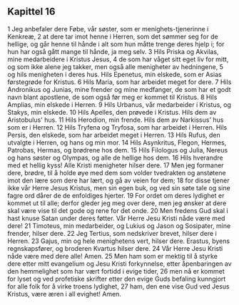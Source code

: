 ## Kapittel 16

1 Jeg anbefaler dere Føbe, vår søster, som er menighets-tjenerinne i Kenkreæ,
2 at dere tar imot henne i Herren, som det sømmer seg for de hellige, og går henne til hånde i alt som hun måtte trenge deres hjelp i; for hun har også gått mange til hånde, ja meg selv.
3 Hils Priska og Akvilas, mine medarbeidere i Kristus Jesus,
4 de som har våget sitt eget liv for mitt, og som ikke alene jeg takker, men også alle menigheter av hedningene,
5 og hils menigheten i deres hus. Hils Epenetus, min elskede, som er Asias førstegrøde for Kristus.
6 Hils Maria, som har arbeidet meget for dere.
7 Hils Andronikus og Junias, mine frender og mine medfanger, de som har et godt navn blant apostlene, de som også før meg er kommet til Kristus.
8 Hils Amplias, min elskede i Herren.
9 Hils Urbanus, vår medarbeider i Kristus, og Stakys, min elskede.
10 Hils Apelles, den prøvede i Kristus. Hils dem av Aristobulus' hus.
11 Hils Herodion, min frende. Hils dem av Narkissus' hus som er i Herren.
12 Hils Tryfena og Tryfosa, som har arbeidet i Herren. Hils Persis, den elskede, som har arbeidet meget i Herren.
13 Hils Rufus, den utvalgte i Herren, og hans og min mor.
14 Hils Asynkritus, Flegon, Hermes, Patrobas, Hermas, og brødrene hos dem.
15 Hils Filologus og Julia, Nereus og hans søster og Olympas, og alle de hellige hos dem.
16 Hils hverandre med et hellig kyss! Alle Kristi menigheter hilser dere.
17 Men jeg formaner dere, brødre, til å holde øye med dem som volder tvedrakten og anstøtene imot den lære som dere har lært, og gå av veien for dem;
18 for disse tjener ikke vår Herre Jesus Kristus, men sin egen buk, og ved sin søte tale og sine fagre ord dårer de de enfoldiges hjerter.
19 For ordet om deres lydighet er kommet ut til alle; derfor gleder jeg meg over dere, men jeg ønsker at dere skal være vise til det gode og rene for det onde.
20 Men fredens Gud skal i hast knuse Satan under deres føtter. Vår Herre Jesu Kristi nåde være med dere!
21 Timoteus, min medarbeider, og Lukius og Jason og Sosipater, mine frender, hilser dere.
22 Jeg Tertius, som nedskriver brevet, hilser dere i Herren.
23 Gajus, min og hele menighetens vert, hilser dere. Erastus, byens regnskapsfører, og broderen Kvartus hilser dere.
24 Vår Herre Jesu Kristi nåde være med dere alle! Amen.
25 Men ham som er mektig til å styrke dere etter mitt evangelium og Jesu Kristi forkynnelse, etter åpenbaringen av den hemmelighet som har vært fortidd i evige tider,
26 men nå er kommet for lyset og ved profetiske skrifter etter den evige Guds befaling kunngjort for alle folk for å virke troens lydighet,
27 ham, den ene vise Gud ved Jesus Kristus, være æren i all evighet! Amen.
